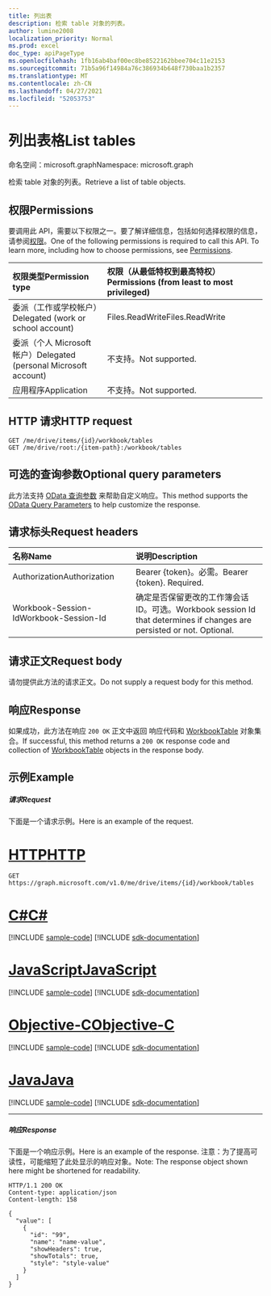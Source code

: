 ```yaml
---
title: 列出表
description: 检索 table 对象的列表。
author: lumine2008
localization_priority: Normal
ms.prod: excel
doc_type: apiPageType
ms.openlocfilehash: 1fb16ab4baf00ec8be8522162bbee704c11e2153
ms.sourcegitcommit: 71b5a96f14984a76c386934b648f730baa1b2357
ms.translationtype: MT
ms.contentlocale: zh-CN
ms.lasthandoff: 04/27/2021
ms.locfileid: "52053753"
---
```

# <a name="list-tables"></a><span data-ttu-id="c06a5-103">列出表格</span><span class="sxs-lookup"><span data-stu-id="c06a5-103">List tables</span></span>

<span data-ttu-id="c06a5-104">命名空间：microsoft.graph</span><span class="sxs-lookup"><span data-stu-id="c06a5-104">Namespace: microsoft.graph</span></span>

<span data-ttu-id="c06a5-105">检索 table 对象的列表。</span><span class="sxs-lookup"><span data-stu-id="c06a5-105">Retrieve a list of table objects.</span></span>
## <a name="permissions"></a><span data-ttu-id="c06a5-106">权限</span><span class="sxs-lookup"><span data-stu-id="c06a5-106">Permissions</span></span>
<span data-ttu-id="c06a5-p101">要调用此 API，需要以下权限之一。要了解详细信息，包括如何选择权限的信息，请参阅[权限](/graph/permissions-reference)。</span><span class="sxs-lookup"><span data-stu-id="c06a5-p101">One of the following permissions is required to call this API. To learn more, including how to choose permissions, see [Permissions](/graph/permissions-reference).</span></span>

|<span data-ttu-id="c06a5-109">权限类型</span><span class="sxs-lookup"><span data-stu-id="c06a5-109">Permission type</span></span>      | <span data-ttu-id="c06a5-110">权限（从最低特权到最高特权）</span><span class="sxs-lookup"><span data-stu-id="c06a5-110">Permissions (from least to most privileged)</span></span>              |
|:--------------------|:---------------------------------------------------------|
|<span data-ttu-id="c06a5-111">委派（工作或学校帐户）</span><span class="sxs-lookup"><span data-stu-id="c06a5-111">Delegated (work or school account)</span></span> | <span data-ttu-id="c06a5-112">Files.ReadWrite</span><span class="sxs-lookup"><span data-stu-id="c06a5-112">Files.ReadWrite</span></span>    |
|<span data-ttu-id="c06a5-113">委派（个人 Microsoft 帐户）</span><span class="sxs-lookup"><span data-stu-id="c06a5-113">Delegated (personal Microsoft account)</span></span> | <span data-ttu-id="c06a5-114">不支持。</span><span class="sxs-lookup"><span data-stu-id="c06a5-114">Not supported.</span></span>    |
|<span data-ttu-id="c06a5-115">应用程序</span><span class="sxs-lookup"><span data-stu-id="c06a5-115">Application</span></span> | <span data-ttu-id="c06a5-116">不支持。</span><span class="sxs-lookup"><span data-stu-id="c06a5-116">Not supported.</span></span> |

## <a name="http-request"></a><span data-ttu-id="c06a5-117">HTTP 请求</span><span class="sxs-lookup"><span data-stu-id="c06a5-117">HTTP request</span></span>
<!-- { "blockType": "ignored" } -->
```http
GET /me/drive/items/{id}/workbook/tables
GET /me/drive/root:/{item-path}:/workbook/tables
```
## <a name="optional-query-parameters"></a><span data-ttu-id="c06a5-118">可选的查询参数</span><span class="sxs-lookup"><span data-stu-id="c06a5-118">Optional query parameters</span></span>
<span data-ttu-id="c06a5-119">此方法支持 [OData 查询参数](/graph/query-parameters) 来帮助自定义响应。</span><span class="sxs-lookup"><span data-stu-id="c06a5-119">This method supports the [OData Query Parameters](/graph/query-parameters) to help customize the response.</span></span>

## <a name="request-headers"></a><span data-ttu-id="c06a5-120">请求标头</span><span class="sxs-lookup"><span data-stu-id="c06a5-120">Request headers</span></span>
| <span data-ttu-id="c06a5-121">名称</span><span class="sxs-lookup"><span data-stu-id="c06a5-121">Name</span></span>      |<span data-ttu-id="c06a5-122">说明</span><span class="sxs-lookup"><span data-stu-id="c06a5-122">Description</span></span>|
|:----------|:----------|
| <span data-ttu-id="c06a5-123">Authorization</span><span class="sxs-lookup"><span data-stu-id="c06a5-123">Authorization</span></span>  | <span data-ttu-id="c06a5-p102">Bearer {token}。必需。</span><span class="sxs-lookup"><span data-stu-id="c06a5-p102">Bearer {token}. Required.</span></span> |
| <span data-ttu-id="c06a5-126">Workbook-Session-Id</span><span class="sxs-lookup"><span data-stu-id="c06a5-126">Workbook-Session-Id</span></span>  | <span data-ttu-id="c06a5-p103">确定是否保留更改的工作簿会话 ID。可选。</span><span class="sxs-lookup"><span data-stu-id="c06a5-p103">Workbook session Id that determines if changes are persisted or not. Optional.</span></span>|

## <a name="request-body"></a><span data-ttu-id="c06a5-129">请求正文</span><span class="sxs-lookup"><span data-stu-id="c06a5-129">Request body</span></span>
<span data-ttu-id="c06a5-130">请勿提供此方法的请求正文。</span><span class="sxs-lookup"><span data-stu-id="c06a5-130">Do not supply a request body for this method.</span></span>

## <a name="response"></a><span data-ttu-id="c06a5-131">响应</span><span class="sxs-lookup"><span data-stu-id="c06a5-131">Response</span></span>

<span data-ttu-id="c06a5-132">如果成功，此方法在响应 `200 OK` 正文中返回 响应代码和 [WorkbookTable](../resources/table.md) 对象集合。</span><span class="sxs-lookup"><span data-stu-id="c06a5-132">If successful, this method returns a `200 OK` response code and collection of [WorkbookTable](../resources/table.md) objects in the response body.</span></span>
## <a name="example"></a><span data-ttu-id="c06a5-133">示例</span><span class="sxs-lookup"><span data-stu-id="c06a5-133">Example</span></span>
##### <a name="request"></a><span data-ttu-id="c06a5-134">请求</span><span class="sxs-lookup"><span data-stu-id="c06a5-134">Request</span></span>
<span data-ttu-id="c06a5-135">下面是一个请求示例。</span><span class="sxs-lookup"><span data-stu-id="c06a5-135">Here is an example of the request.</span></span>

# <a name="http"></a>[<span data-ttu-id="c06a5-136">HTTP</span><span class="sxs-lookup"><span data-stu-id="c06a5-136">HTTP</span></span>](#tab/http)
<!-- {
  "blockType": "request",
  "name": "get_tables_1"
}-->
```msgraph-interactive
GET https://graph.microsoft.com/v1.0/me/drive/items/{id}/workbook/tables
```
# <a name="c"></a>[<span data-ttu-id="c06a5-137">C#</span><span class="sxs-lookup"><span data-stu-id="c06a5-137">C#</span></span>](#tab/csharp)
[!INCLUDE [sample-code](../includes/snippets/csharp/get-tables-1-csharp-snippets.md)]
[!INCLUDE [sdk-documentation](../includes/snippets/snippets-sdk-documentation-link.md)]

# <a name="javascript"></a>[<span data-ttu-id="c06a5-138">JavaScript</span><span class="sxs-lookup"><span data-stu-id="c06a5-138">JavaScript</span></span>](#tab/javascript)
[!INCLUDE [sample-code](../includes/snippets/javascript/get-tables-1-javascript-snippets.md)]
[!INCLUDE [sdk-documentation](../includes/snippets/snippets-sdk-documentation-link.md)]

# <a name="objective-c"></a>[<span data-ttu-id="c06a5-139">Objective-C</span><span class="sxs-lookup"><span data-stu-id="c06a5-139">Objective-C</span></span>](#tab/objc)
[!INCLUDE [sample-code](../includes/snippets/objc/get-tables-1-objc-snippets.md)]
[!INCLUDE [sdk-documentation](../includes/snippets/snippets-sdk-documentation-link.md)]

# <a name="java"></a>[<span data-ttu-id="c06a5-140">Java</span><span class="sxs-lookup"><span data-stu-id="c06a5-140">Java</span></span>](#tab/java)
[!INCLUDE [sample-code](../includes/snippets/java/get-tables-1-java-snippets.md)]
[!INCLUDE [sdk-documentation](../includes/snippets/snippets-sdk-documentation-link.md)]

---

##### <a name="response"></a><span data-ttu-id="c06a5-141">响应</span><span class="sxs-lookup"><span data-stu-id="c06a5-141">Response</span></span>
<span data-ttu-id="c06a5-142">下面是一个响应示例。</span><span class="sxs-lookup"><span data-stu-id="c06a5-142">Here is an example of the response.</span></span> <span data-ttu-id="c06a5-143">注意：为了提高可读性，可能缩短了此处显示的响应对象。</span><span class="sxs-lookup"><span data-stu-id="c06a5-143">Note: The response object shown here might be shortened for readability.</span></span>
<!-- {
  "blockType": "response",
  "truncated": true,
  "@odata.type": "microsoft.graph.workbookTable",
  "isCollection": true
} -->
```http
HTTP/1.1 200 OK
Content-type: application/json
Content-length: 158

{
  "value": [
    {
      "id": "99",
      "name": "name-value",
      "showHeaders": true,
      "showTotals": true,
      "style": "style-value"
    }
  ]
}
```

<!-- uuid: 8fcb5dbc-d5aa-4681-8e31-b001d5168d79
2015-10-25 14:57:30 UTC -->
<!-- {
  "type": "#page.annotation",
  "description": "List tables",
  "keywords": "",
  "section": "documentation",
  "tocPath": "",
  "suppressions": [
  ]
}-->

